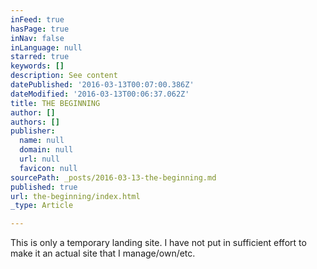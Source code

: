 ```yaml
---
inFeed: true
hasPage: true
inNav: false
inLanguage: null
starred: true
keywords: []
description: See content
datePublished: '2016-03-13T00:07:00.386Z'
dateModified: '2016-03-13T00:06:37.062Z'
title: THE BEGINNING
author: []
authors: []
publisher:
  name: null
  domain: null
  url: null
  favicon: null
sourcePath: _posts/2016-03-13-the-beginning.md
published: true
url: the-beginning/index.html
_type: Article

---
```

This is only a temporary landing site.  I have not put in sufficient effort to make it an actual site that I manage/own/etc.